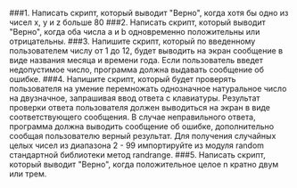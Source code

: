 ###1. Написать скрипт, который выводит "Верно", когда хотя бы одно из чисел x, y и z больше 80
###2. Написать скрипт, который выводит "Верно", когда оба числа a и b одновременно положительны или отрицательны. 
###3. Напишите скрипт, который по введенному пользователем числу от 1 до 12, будет выводить на экран сообщение в виде названия месяца и времени года. Если пользователь введет недопустимое число, программа должна выдавать сообщение об ошибке.
###4. Напишите скрипт, который будет проверять пользователя на умение перемножать однозначное натуральное число на двузначное, запрашивая ввод ответа с клавиатуры. Результат проверки ответа пользователя должен выводиться на экран в виде соответствующего сообщения. В случае неправильного ответа, программа должна выводить сообщение об ошибке, дополнительно сообщая пользователю верный результат. Для получения случайных целых чисел из диапазона 2 - 99 импортируйте из модуля random стандартной библиотеки метод randrange.
###5. Написать скрипт, который выводит "Верно", когда положительное целое n кратно двум или трем.
